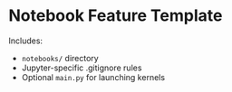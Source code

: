 # Notebook Feature Template

Includes:
- `notebooks/` directory
- Jupyter-specific .gitignore rules
- Optional `main.py` for launching kernels
